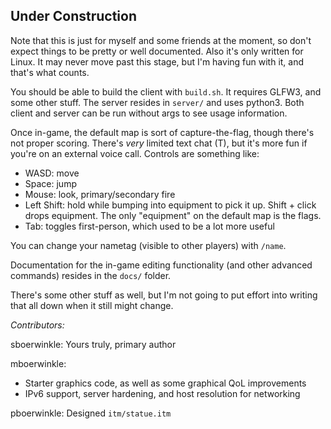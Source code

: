 
## Under Construction

Note that this is just for myself and some friends at the moment, so don't expect things to be pretty or well documented. Also it's only written for Linux. It may never move past this stage, but I'm having fun with it, and that's what counts.

You should be able to build the client with `build.sh`. It requires GLFW3, and some other stuff. The server resides in `server/` and uses python3. Both client and server can be run without args to see usage information.

Once in-game, the default map is sort of capture-the-flag, though there's not proper scoring. There's _very_ limited text chat (T), but it's more fun if you're on an external voice call. Controls are something like:

- WASD: move
- Space: jump
- Mouse: look, primary/secondary fire
- Left Shift: hold while bumping into equipment to pick it up. Shift + click drops equipment. The only "equipment" on the default map is the flags.
- Tab: toggles first-person, which used to be a lot more useful

You can change your nametag (visible to other players) with `/name`.

Documentation for the in-game editing functionality (and other advanced commands) resides in the `docs/` folder.

There's some other stuff as well, but I'm not going to put effort into writing that all down when it still might change.

*Contributors:*

sboerwinkle: Yours truly, primary author

mboerwinkle:

- Starter graphics code, as well as some graphical QoL improvements
- IPv6 support, server hardening, and host resolution for networking

pboerwinkle: Designed `itm/statue.itm`
